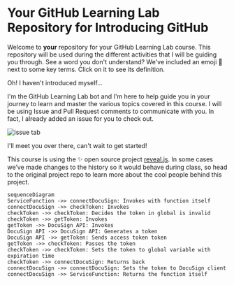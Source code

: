 # Your GitHub Learning Lab Repository for Introducing GitHub

Welcome to **your** repository for your GitHub Learning Lab course. This repository will be used during the different activities that I will be guiding you through. See a word you don't understand? We've included an emoji 📖 next to some key terms. Click on it to see its definition.

Oh! I haven't introduced myself...

I'm the GitHub Learning Lab bot and I'm here to help guide you in your journey to learn and master the various topics covered in this course. I will be using Issue and Pull Request comments to communicate with you. In fact, I already added an issue for you to check out.

![issue tab](https://lab.github.com/public/images/issue_tab.png)

I'll meet you over there, can't wait to get started!

This course is using the :sparkles: open source project [reveal.js](https://github.com/hakimel/reveal.js/). In some cases we’ve made changes to the history so it would behave during class, so head to the original project repo to learn more about the cool people behind this project.

```mermaid
sequenceDiagram
ServiceFunction ->> connectDocuSign: Invokes with function itself
connectDocuSign ->> checkToken: Invokes
checkToken ->> checkToken: Decides the token in global is invalid
checkToken ->> getToken: Invokes
getToken ->> DocuSign API: Invokes
DocuSign API ->> DocuSign API: Generates a token
DocuSign API ->> getToken: Sends access token token
getToken ->> checkToken: Passes the token
checkToken ->> checkToken: Sets the token to global variable with expiration time
checkToken ->> connectDocuSign: Returns back
connectDocuSign ->> connectDocuSign: Sets the token to DocuSign client
connectDocuSign ->> ServiceFunction: Returns the function itself
```
